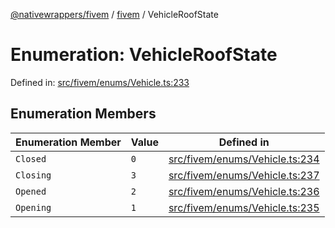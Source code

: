 [@nativewrappers/fivem](../../README.md) / [fivem](../README.md) / VehicleRoofState

# Enumeration: VehicleRoofState

Defined in: [src/fivem/enums/Vehicle.ts:233](https://github.com/nativewrappers/nativewrappers/blob/4bf6e80cad9d1396d4cdc3ea16cf4f39993ed50e/src/fivem/enums/Vehicle.ts#L233)

## Enumeration Members

| Enumeration Member | Value | Defined in |
| ------ | ------ | ------ |
| <a id="closed"></a> `Closed` | `0` | [src/fivem/enums/Vehicle.ts:234](https://github.com/nativewrappers/nativewrappers/blob/4bf6e80cad9d1396d4cdc3ea16cf4f39993ed50e/src/fivem/enums/Vehicle.ts#L234) |
| <a id="closing"></a> `Closing` | `3` | [src/fivem/enums/Vehicle.ts:237](https://github.com/nativewrappers/nativewrappers/blob/4bf6e80cad9d1396d4cdc3ea16cf4f39993ed50e/src/fivem/enums/Vehicle.ts#L237) |
| <a id="opened"></a> `Opened` | `2` | [src/fivem/enums/Vehicle.ts:236](https://github.com/nativewrappers/nativewrappers/blob/4bf6e80cad9d1396d4cdc3ea16cf4f39993ed50e/src/fivem/enums/Vehicle.ts#L236) |
| <a id="opening"></a> `Opening` | `1` | [src/fivem/enums/Vehicle.ts:235](https://github.com/nativewrappers/nativewrappers/blob/4bf6e80cad9d1396d4cdc3ea16cf4f39993ed50e/src/fivem/enums/Vehicle.ts#L235) |
